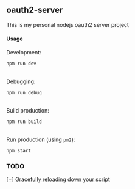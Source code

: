 ## oauth2-server

This is my personal nodejs oauth2 server project

#### Usage

Development:
```
npm run dev
```
\
Debugging:
```
npm run debug
```

\
Build production:
```
npm run build
```

\
Run production (using `pm2`):
```
npm start
```

### TODO
[+] [Gracefully reloading down your script](https://github.com/remy/nodemon#gracefully-reloading-down-your-script)

